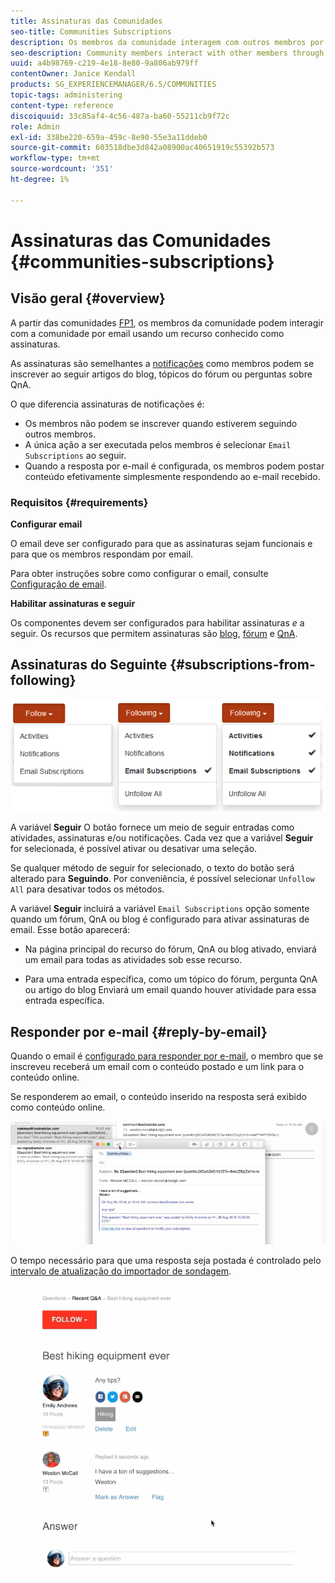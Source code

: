 ```yaml
---
title: Assinaturas das Comunidades
seo-title: Communities Subscriptions
description: Os membros da comunidade interagem com outros membros por email
seo-description: Community members interact with other members through email
uuid: a4b98769-c219-4e18-8e80-9a806ab979ff
contentOwner: Janice Kendall
products: SG_EXPERIENCEMANAGER/6.5/COMMUNITIES
topic-tags: administering
content-type: reference
discoiquuid: 33c85af4-4c56-487a-ba60-55211cb9f72c
role: Admin
exl-id: 338be220-659a-459c-8e90-55e3a11ddeb0
source-git-commit: 603518dbe3d842a08900ac40651919c55392b573
workflow-type: tm+mt
source-wordcount: '351'
ht-degree: 1%

---
```


# Assinaturas das Comunidades {#communities-subscriptions}

## Visão geral {#overview}

A partir das comunidades [FP1](deploy-communities.md#latestfeaturepack), os membros da comunidade podem interagir com a comunidade por email usando um recurso conhecido como assinaturas.

As assinaturas são semelhantes a [notificações](notifications.md) como membros podem se inscrever ao seguir artigos do blog, tópicos do fórum ou perguntas sobre QnA.

O que diferencia assinaturas de notificações é:

* Os membros não podem se inscrever quando estiverem seguindo outros membros.
* A única ação a ser executada pelos membros é selecionar `Email Subscriptions` ao seguir.
* Quando a resposta por e-mail é configurada, os membros podem postar conteúdo efetivamente simplesmente respondendo ao e-mail recebido.

### Requisitos {#requirements}

**Configurar email**

O email deve ser configurado para que as assinaturas sejam funcionais e para que os membros respondam por email.

Para obter instruções sobre como configurar o email, consulte [Configuração de email](email.md).

**Habilitar assinaturas e seguir**

Os componentes devem ser configurados para habilitar assinaturas *e* a seguir. Os recursos que permitem assinaturas são [blog](blog-feature.md), [fórum](forum.md) e [QnA](working-with-qna.md).

## Assinaturas do Seguinte {#subscriptions-from-following}

![subscription-following](assets/subscription-following.png)

A variável **Seguir** O botão fornece um meio de seguir entradas como atividades, assinaturas e/ou notificações. Cada vez que a variável **Seguir** for selecionada, é possível ativar ou desativar uma seleção.

Se qualquer método de seguir for selecionado, o texto do botão será alterado para **Seguindo**. Por conveniência, é possível selecionar `Unfollow All` para desativar todos os métodos.

A variável **Seguir** incluirá a variável `Email Subscriptions` opção somente quando um fórum, QnA ou blog é configurado para ativar assinaturas de email. Esse botão aparecerá:

* Na página principal do recurso do fórum, QnA ou blog ativado, enviará um email para todas as atividades sob esse recurso.

* Para uma entrada específica, como um tópico do fórum, pergunta QnA ou artigo do blog Enviará um email quando houver atividade para essa entrada específica.

## Responder por e-mail {#reply-by-email}

Quando o email é [configurado para responder por e-mail](email.md#configure-polling-importer), o membro que se inscreveu receberá um email com o conteúdo postado e um link para o conteúdo online.

Se responderem ao email, o conteúdo inserido na resposta será exibido como conteúdo online.

![email-reply](assets/email-reply.png)

O tempo necessário para que uma resposta seja postada é controlado pelo [intervalo de atualização do importador de sondagem](email.md#configure-polling-importer).

![QA](assets/qa.png)
